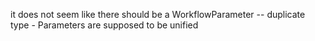 it does not seem like there should be a WorkflowParameter -- duplicate type - Parameters are supposed to be unified